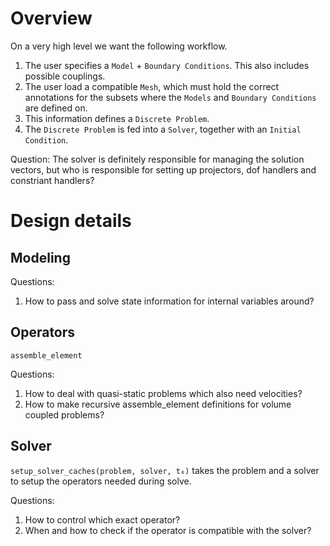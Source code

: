 # Overview

On a very high level we want the following workflow.

1. The user specifies a `Model` + `Boundary Conditions`. This also includes possible couplings.
2. The user load a compatible `Mesh`, which must hold the correct annotations for the subsets where the `Models` and `Boundary Conditions` are defined on.
3. This information defines a `Discrete Problem`.
4. The `Discrete Problem` is fed into a `Solver`, together with an `Initial Condition`.


Question: The solver is definitely responsible for managing the solution vectors, but who is responsible for setting up projectors, dof handlers and constriant handlers?


# Design details

## Modeling

Questions:
1. How to pass and solve state information for internal variables around?

## Operators

`assemble_element`

Questions:
1. How to deal with quasi-static problems which also need velocities?
2. How to make recursive assemble_element definitions for volume coupled problems?

## Solver

`setup_solver_caches(problem, solver, t₀)` takes the problem and a solver to setup the operators needed during solve.

Questions: 
1. How to control which exact operator?
1. When and how to check if the operator is compatible with the solver?

